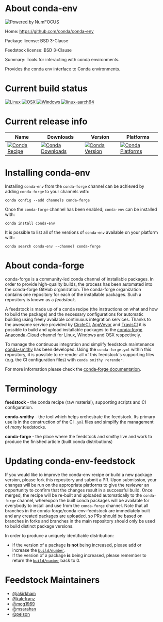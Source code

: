 About conda-env
===============

[![Powered by NumFOCUS](https://img.shields.io/badge/powered%20by-NumFOCUS-orange.svg?style=flat&colorA=E1523D&colorB=007D8A)](http://numfocus.org)

Home: https://github.com/conda/conda-env

Package license: BSD 3-Clause

Feedstock license: BSD 3-Clause

Summary: Tools for interacting with conda environments.

Provides the conda env interface to Conda environments.


Current build status
====================

[![Linux](https://img.shields.io/circleci/project/github/conda-forge/conda-env-feedstock/master.svg?label=Linux)](https://circleci.com/gh/conda-forge/conda-env-feedstock)
[![OSX](https://img.shields.io/travis/conda-forge/conda-env-feedstock/master.svg?label=macOS)](https://travis-ci.org/conda-forge/conda-env-feedstock)
[![Windows](https://img.shields.io/appveyor/ci/conda-forge/conda-env-feedstock/master.svg?label=Windows)](https://ci.appveyor.com/project/conda-forge/conda-env-feedstock/branch/master)
[![linux-aarch64](https://img.shields.io/shippable/5c31167387b5930700c2f1bc/aarch64.svg?label=linux-aarch64)](https://app.shippable.com/github/Archiconda/conda-env-feedstock)

Current release info
====================

| Name | Downloads | Version | Platforms |
| --- | --- | --- | --- |
| [![Conda Recipe](https://img.shields.io/badge/recipe-conda--env-green.svg)](https://anaconda.org/conda-forge/conda-env) | [![Conda Downloads](https://img.shields.io/conda/dn/conda-forge/conda-env.svg)](https://anaconda.org/conda-forge/conda-env) | [![Conda Version](https://img.shields.io/conda/vn/conda-forge/conda-env.svg)](https://anaconda.org/conda-forge/conda-env) | [![Conda Platforms](https://img.shields.io/conda/pn/conda-forge/conda-env.svg)](https://anaconda.org/conda-forge/conda-env) |

Installing conda-env
====================

Installing `conda-env` from the `conda-forge` channel can be achieved by adding `conda-forge` to your channels with:

```
conda config --add channels conda-forge
```

Once the `conda-forge` channel has been enabled, `conda-env` can be installed with:

```
conda install conda-env
```

It is possible to list all of the versions of `conda-env` available on your platform with:

```
conda search conda-env --channel conda-forge
```


About conda-forge
=================

conda-forge is a community-led conda channel of installable packages.
In order to provide high-quality builds, the process has been automated into the
conda-forge GitHub organization. The conda-forge organization contains one repository
for each of the installable packages. Such a repository is known as a *feedstock*.

A feedstock is made up of a conda recipe (the instructions on what and how to build
the package) and the necessary configurations for automatic building using freely
available continuous integration services. Thanks to the awesome service provided by
[CircleCI](https://circleci.com/), [AppVeyor](https://www.appveyor.com/)
and [TravisCI](https://travis-ci.org/) it is possible to build and upload installable
packages to the [conda-forge](https://anaconda.org/conda-forge)
[Anaconda-Cloud](https://anaconda.org/) channel for Linux, Windows and OSX respectively.

To manage the continuous integration and simplify feedstock maintenance
[conda-smithy](https://github.com/conda-forge/conda-smithy) has been developed.
Using the ``conda-forge.yml`` within this repository, it is possible to re-render all of
this feedstock's supporting files (e.g. the CI configuration files) with ``conda smithy rerender``.

For more information please check the [conda-forge documentation](https://conda-forge.org/docs/).

Terminology
===========

**feedstock** - the conda recipe (raw material), supporting scripts and CI configuration.

**conda-smithy** - the tool which helps orchestrate the feedstock.
                   Its primary use is in the construction of the CI ``.yml`` files
                   and simplify the management of *many* feedstocks.

**conda-forge** - the place where the feedstock and smithy live and work to
                  produce the finished article (built conda distributions)


Updating conda-env-feedstock
============================

If you would like to improve the conda-env recipe or build a new
package version, please fork this repository and submit a PR. Upon submission,
your changes will be run on the appropriate platforms to give the reviewer an
opportunity to confirm that the changes result in a successful build. Once
merged, the recipe will be re-built and uploaded automatically to the
`conda-forge` channel, whereupon the built conda packages will be available for
everybody to install and use from the `conda-forge` channel.
Note that all branches in the conda-forge/conda-env-feedstock are
immediately built and any created packages are uploaded, so PRs should be based
on branches in forks and branches in the main repository should only be used to
build distinct package versions.

In order to produce a uniquely identifiable distribution:
 * If the version of a package **is not** being increased, please add or increase
   the [``build/number``](https://conda.io/docs/user-guide/tasks/build-packages/define-metadata.html#build-number-and-string).
 * If the version of a package **is** being increased, please remember to return
   the [``build/number``](https://conda.io/docs/user-guide/tasks/build-packages/define-metadata.html#build-number-and-string)
   back to 0.

Feedstock Maintainers
=====================

* [@jakirkham](https://github.com/jakirkham/)
* [@kalefranz](https://github.com/kalefranz/)
* [@mcg1969](https://github.com/mcg1969/)
* [@msarahan](https://github.com/msarahan/)
* [@pelson](https://github.com/pelson/)

